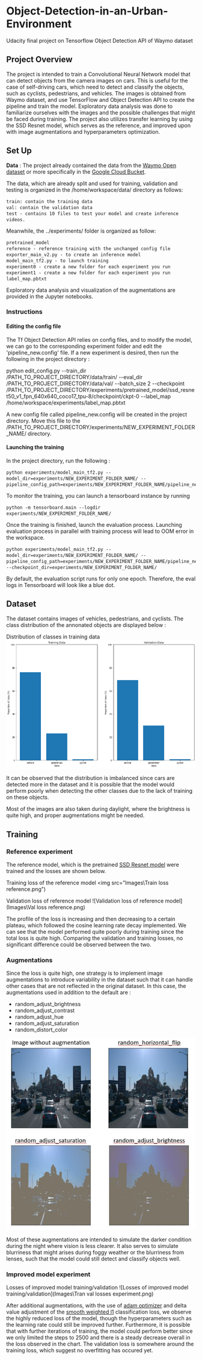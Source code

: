 # Object-Detection-in-an-Urban-Environment
Udacity final project on Tensorflow Object Detection API of Waymo dataset

## Project Overview
The project is intended to train a Convolutional Neural Network model that can detect objects from the camera images on cars. This is useful for the case of self-driving cars, which need to detect and classify the objects, such as cyclists, pedestrians, and vehicles. The images is obtained from Waymo dataset, and use TensorFlow and Object Detection API to create the pipeline and train the model. Exploratory data analysis was done to familiarize ourselves with the images and the possible challenges that might be faced during training. The project also utilizes transfer learning by using the SSD Resnet model, which serves as the reference, and improved upon with image augmentations and hyperparameters optimization.

## Set Up
**Data** : The project already contained the data from the [Waymo Open dataset](https://waymo.com/open/) or more specifically in the [Google Cloud Bucket](https://console.cloud.google.com/storage/browser/waymo_open_dataset_v_1_2_0_individual_files;tab=objects?pli=1&prefix=&forceOnObjectsSortingFiltering=false).

The data, which are already split and used for training, validation and testing is organized in the /home/workspace/data/ directory as follows:

    train: contain the training data
    val: contain the validation data
    test - contains 10 files to test your model and create inference videos.

Meanwhile, the ../experiments/ folder is organized as follow:

    pretrained_model
    reference - reference training with the unchanged config file
    exporter_main_v2.py - to create an inference model
    model_main_tf2.py - to launch training
    experiment0 - create a new folder for each experiment you run
    experiment1 - create a new folder for each experiment you run
    label_map.pbtxt
    
Exploratory data analysis and visualization of the augmentations are provided in the Jupyter notebooks.

### Instructions
#### Editing the config file

The Tf Object Detection API relies on config files, and to modify the model, we can go to the corresponding experiment folder and edit the 'pipeline_new.config' file. If a new experiment is desired, then run the following in the project directory :

python edit_config.py --train_dir /PATH_TO_PROJECT_DIRECTORY/data/train/ --eval_dir /PATH_TO_PROJECT_DIRECTORY/data/val/ --batch_size 2 --checkpoint /PATH_TO_PROJECT_DIRECTORY/experiments/pretrained_model/ssd_resnet50_v1_fpn_640x640_coco17_tpu-8/checkpoint/ckpt-0 --label_map /home/workspace/experiments/label_map.pbtxt

A new config file called pipeline_new.config will be created in the project directory. Move this file to the /PATH_TO_PROJECT_DIRECTORY/experiments/NEW_EXPERIMENT_FOLDER_NAME/ directory.

#### Launching the training
In the project directory, run the following :

    python experiments/model_main_tf2.py --model_dir=experiments/NEW_EXPERIMENT_FOLDER_NAME/ --pipeline_config_path=experiments/NEW_EXPERIMENT_FOLDER_NAME/pipeline_new.config

To monitor the training, you can launch a tensorboard instance by running 
    
    python -m tensorboard.main --logdir experiments/NEW_EXPERIMENT_FOLDER_NAME/ 
    
Once the training is finished, launch the evaluation process. Launching evaluation process in parallel with training process will lead to OOM error in the workspace.

    python experiments/model_main_tf2.py --model_dir=experiments/NEW_EXPERIMENT_FOLDER_NAME/ --pipeline_config_path=experiments/NEW_EXPERIMENT_FOLDER_NAME/pipeline_new.config --checkpoint_dir=experiments/NEW_EXPERIMENT_FOLDER_NAME/

By default, the evaluation script runs for only one epoch. Therefore, the eval logs in Tensorboard will look like a blue dot.

## Dataset
The dataset contains images of vehicles, pedestrians, and cyclists. The class distribution of the annonated objects are displayed below :

Distribution of classes in training data
![Class distribution of training data](Images\class_distribution.png)

It can be observed that the distribution is imbalanced since cars are detected more in the dataset and it is possible that the model would perform poorly when detecting the other classes due to the lack of training on these objects.

Most of the images are also taken during daylight, where the brightness is quite high, and proper augmentations might be needed.

## Training
### Reference experiment
The reference model, which is the pretrained [SSD Resnet model](https://arxiv.org/pdf/1512.02325.pdf) were trained and the losses are shown below.

Training loss of the reference model
<img src="Images\Train loss reference.png")

Validation loss of reference model
![Validation loss of reference model](Images\Val loss reference.png)

The profile of the loss is increasing and then decreasing to a certain plateau, which followed the cosine learning rate decay implemented. We can see that the model performed quite poorly during training since the total loss is quite high. Comparing the validation and training losses, no significant difference could be observed between the two. 

### Augmentations
Since the loss is quite high, one strategy is to implement image augmentations to introduce variability in the dataset such that it can handle other cases that are not reflected in the original dataset. In this case, the augmentations used in addition to the default are :
* random_adjust_brightness
* random_adjust_contrast
* random_adjust_hue
* random_adjust_saturation
* random_distort_color

![Augmentations used](Images\Aug_visualization.JPG)

Most of these augmentations are intended to simulate the darker condition during the night where vision is less clearer. It also serves to simulate blurriness that might arises during foggy weather or the blurriness from lenses, such that the model could still detect and classify objects well.

### Improved model experiment
Losses of improved model training/validation
![Losses of improved model training/validation](Images\Tran val losses experiment.png)

After additional augmentations, with the use of [adam optimizer](https://github.com/tensorflow/models/blob/master/research/object_detection/protos/optimizer.proto) and delta value adjustment of the [smooth weighted l1](https://github.com/tensorflow/models/blob/master/research/object_detection/protos/losses.proto) classification loss, we observe the highly reduced loss of the model, though the hyperparameters such as the learning rate could still be improved further. Furthermore, it is possible that with further iterations of training, the model could perform better since we only limited the steps to 2500 and there is a steady decrease overall in the loss observed in the chart. The validation loss is somewhere around the training loss, which suggest no overfitting has occured yet.

